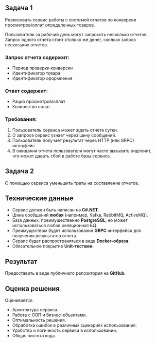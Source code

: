 ## Задача 1
Реализовать сервис работы с системой отчетов по конверсии просмотров/оплат определенных товаров.

Пользователи за рабочий день могут запросить несколько отчетов. 
Запрос одного отчета стоит столько же денег, сколько запрос нескольких отчетов.

### Запрос отчета содержит:
- Период проверки конверсии
- Идентификатор товара
- Идентификатор оформления

### Ответ содержит:
- Рацио просмотров/оплат
- Количество оплат

### Требования:
1. Пользователь сервиса может ждать отчета сутки.
2. О запросе сервис узнает через шину сообщений.
3. Пользователь получает результат через HTTP (или GRPC) интерфейс.
4. В ожидании отчета пользователи могут часто вызывать эндпоинт, что может давать сбой в работе базы сервиса.

## Задача 2
С помощью сервиса уменьшить траты на составление отчетов.

## Технические данные
- Сервис должен быть написан на **C#.NET**.
- Шина сообщений **любая** (например, Kafka, RabbitMQ, ActiveMQ).
- База данных: преимущественно **PostgreSQL**, но может использоваться любая реляционная БД.
- Преимуществом будет использование **GRPC** интерфейса для получения результатов отчета.
- Сервис будет распространяться в виде **Docker-образа**.
- Обязательное покрытие **Unit-тестами**.

## Результат
Предоставить в виде публичного репозитория на **GitHub**.

## Оценка решения
Оценивается:
- Архитектура сервиса.
- Работа с ООП и бизнес-объектами.
- Оптимальность решения.
- Обработка ошибок в различных сценариях использования.
- Удобство и логичность сервиса в использовании.
- Общая чистота кода.

